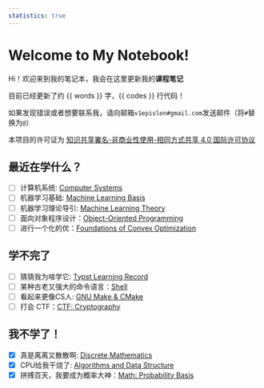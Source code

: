 ```yaml
---
statistics: true
---
```

# Welcome to My Notebook!

Hi！欢迎来到我的笔记本，我会在这里更新我的**课程笔记**

目前已经更新了约 {{ words }} 字，{{ codes }} 行代码！

如果发现错误或者想要联系我，请向邮箱`v1epislon#gmail.com`发送邮件（将`#`替换为`@`）

本项目的许可证为 [知识共享署名-非商业性使用-相同方式共享 4.0 国际许可协议](https://creativecommons.org/licenses/by-nc-sa/4.0/deed.zh)

## 最近在学什么？

- [ ] 计算机系统: [Computer Systems](./System/index.md)
- [ ] 机器学习基础: [Machine Learning Basis](./AI/ML%20Basis/index.md)
- [ ] 机器学习理论导引: [Machine Learning Theory](./AI/ML%20Theory/index.md)
- [ ] 面向对象程序设计：[Object-Oriented Programming](./Computer%20Science/Programming%20Language/C++/index.md)
- [ ] 进行一个化的优：[Foundations of Convex Optimization](./Math/Optimization/1%20Introduction.md)

## 学不完了

- [ ] 猜猜我为啥学它: [Typst Learning Record](./Varia/Typst.md)
- [ ] 某种古老又强大的命令语言：[Shell](./Computer%20Science/Programming%20Basis/Shell.md)
- [ ] 看起来更像CS人: [GNU Make & CMake](./Computer%20Science/Programming%20Basis/GNU%20Make.md)
- [ ] 打会 CTF：[CTF: Cryptography](./Computer%20Science/CTF/Crypto/index.md)

## 我不学了！

- [x] 真是离离又散散啊: [Discrete Mathematics](./Math/Discrete%20Mathematics/Discrete%20Mathematics.md)
- [x] CPU给我干烧了: [Algorithms and Data Structure](./Computer%20Science/Algorithm/index.md)
- [x] 拼搏百天，我要成为概率大神：[Math: Probability Basis](./Math/Probability%20Basis/index.md)

<!-- # Who Am I？

我是浙江大学竺可桢学院图灵班的一名大一新生，主修专业为人工智能， -->
